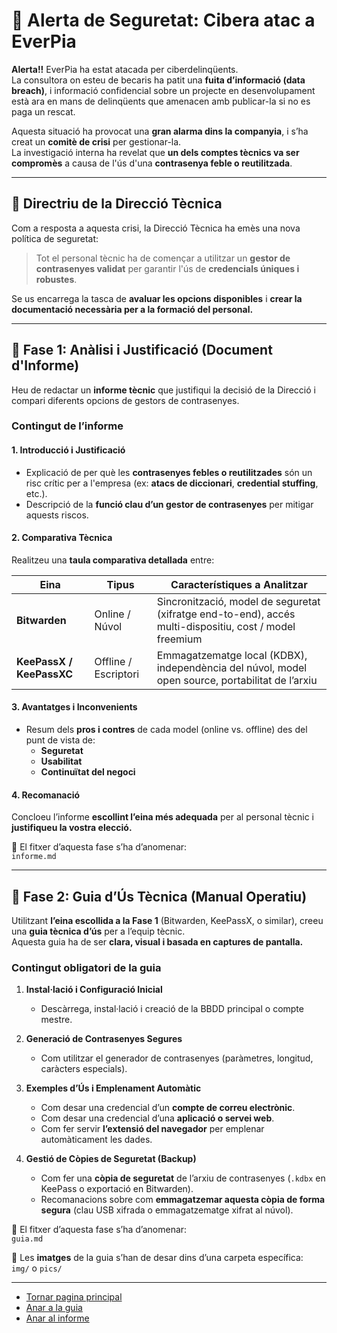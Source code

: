 # 🛑 Alerta de Seguretat: Cibera atac a EverPia

**Alerta!!** EverPia ha estat atacada per ciberdelinqüents.  
La consultora on esteu de becaris ha patit una **fuita d’informació (data breach)**, i informació confidencial sobre un projecte en desenvolupament està ara en mans de delinqüents que amenacen amb publicar-la si no es paga un rescat.

Aquesta situació ha provocat una **gran alarma dins la companyia**, i s’ha creat un **comitè de crisi** per gestionar-la.  
La investigació interna ha revelat que **un dels comptes tècnics va ser compromès** a causa de l'ús d'una **contrasenya feble o reutilitzada**.

---

## 🧩 Directriu de la Direcció Tècnica

Com a resposta a aquesta crisi, la Direcció Tècnica ha emès una nova política de seguretat:

> Tot el personal tècnic ha de començar a utilitzar un **gestor de contrasenyes validat** per garantir l'ús de **credencials úniques i robustes**.

Se us encarrega la tasca de **avaluar les opcions disponibles** i **crear la documentació necessària per a la formació del personal.**

---

## 📘 Fase 1: Anàlisi i Justificació (Document d'Informe)

Heu de redactar un **informe tècnic** que justifiqui la decisió de la Direcció i compari diferents opcions de gestors de contrasenyes.

### Contingut de l’informe

#### 1. Introducció i Justificació
- Explicació de per què les **contrasenyes febles o reutilitzades** són un risc crític per a l'empresa (ex: **atacs de diccionari**, **credential stuffing**, etc.).
- Descripció de la **funció clau d’un gestor de contrasenyes** per mitigar aquests riscos.

#### 2. Comparativa Tècnica
Realitzeu una **taula comparativa detallada** entre:

| Eina | Tipus | Característiques a Analitzar |
|------|-------|------------------------------|
| **Bitwarden** | Online / Núvol | Sincronització, model de seguretat (xifratge end-to-end), accés multi-dispositiu, cost / model freemium |
| **KeePassX / KeePassXC** | Offline / Escriptori | Emmagatzematge local (KDBX), independència del núvol, model open source, portabilitat de l’arxiu |

#### 3. Avantatges i Inconvenients
- Resum dels **pros i contres** de cada model (online vs. offline) des del punt de vista de:
  - **Seguretat**
  - **Usabilitat**
  - **Continuïtat del negoci**

#### 4. Recomanació
Concloeu l’informe **escollint l’eina més adequada** per al personal tècnic i **justifiqueu la vostra elecció.**

📄 El fitxer d’aquesta fase s’ha d’anomenar:  
`informe.md`

---

## 🧰 Fase 2: Guia d’Ús Tècnica (Manual Operatiu)

Utilitzant **l’eina escollida a la Fase 1** (Bitwarden, KeePassX, o similar), creeu una **guia tècnica d’ús** per a l’equip tècnic.  
Aquesta guia ha de ser **clara, visual i basada en captures de pantalla.**

### Contingut obligatori de la guia

1. **Instal·lació i Configuració Inicial**  
   - Descàrrega, instal·lació i creació de la BBDD principal o compte mestre.

2. **Generació de Contrasenyes Segures**  
   - Com utilitzar el generador de contrasenyes (paràmetres, longitud, caràcters especials).

3. **Exemples d’Ús i Emplenament Automàtic**  
   - Com desar una credencial d’un **compte de correu electrònic**.  
   - Com desar una credencial d’una **aplicació o servei web**.  
   - Com fer servir **l’extensió del navegador** per emplenar automàticament les dades.

4. **Gestió de Còpies de Seguretat (Backup)**  
   - Com fer una **còpia de seguretat** de l’arxiu de contrasenyes (`.kdbx` en KeePass o exportació en Bitwarden).  
   - Recomanacions sobre com **emmagatzemar aquesta còpia de forma segura** (clau USB xifrada o emmagatzematge xifrat al núvol).

📄 El fitxer d’aquesta fase s’ha d’anomenar:  
`guia.md`

📂 Les **imatges** de la guia s’han de desar dins d’una carpeta específica:  
`img/` o `pics/`

---

- [Tornar pagina principal](../README.md)
- [Anar a la guia](guia.md)
- [Anar al informe](informe.md)


